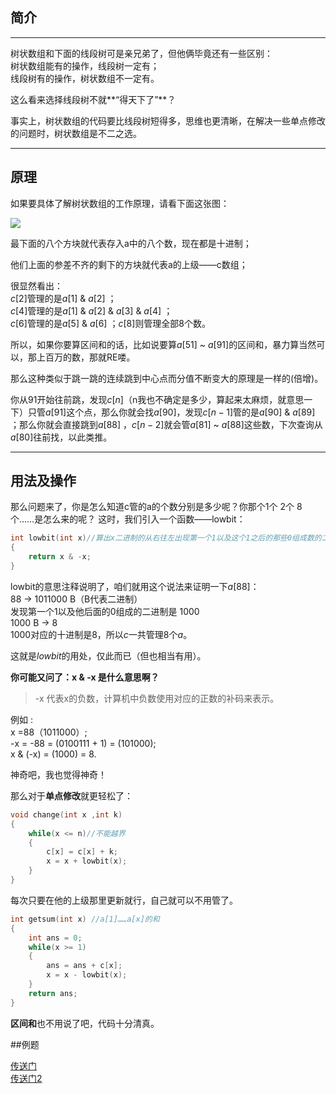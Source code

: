 ## 简介

* * *

树状数组和下面的线段树可是亲兄弟了，但他俩毕竟还有一些区别：<br>
树状数组能有的操作，线段树一定有；<br>
线段树有的操作，树状数组不一定有。

这么看来选择线段树不就**“得天下了”**？

事实上，树状数组的代码要比线段树短得多，思维也更清晰，在解决一些单点修改的问题时，树状数组是不二之选。

* * *

## 原理

如果要具体了解树状数组的工作原理，请看下面这张图：

![](./images/bit1.png)

最下面的八个方块就代表存入a中的八个数，现在都是十进制；

他们上面的参差不齐的剩下的方块就代表a的上级——c数组；

很显然看出：<br>
$c[2]$管理的是$a[1]$ & $a[2]$ ；<br>
$c[4]$管理的是$a[1]$ & $a[2]$ & $a[3]$ & $a[4]$ ；<br>
$c[6]$管理的是$a[5]$ & $a[6]$ ；$c[8]$则管理全部8个数。

所以，如果你要算区间和的话，比如说要算$a[51]$ ~ $a[91]$的区间和，暴力算当然可以，那上百万的数，那就RE喽。

那么这种类似于跳一跳的连续跳到中心点而分值不断变大的原理是一样的(倍增)。

你从91开始往前跳，发现$c[n]$（n我也不确定是多少，算起来太麻烦，就意思一下）只管$a[91]$这个点，那么你就会找$a[90]$，发现$c[n - 1]$管的是$a[90]$ & $a[89]$ ；那么你就会直接跳到$a[88]$ ，$c[n - 2]$就会管$a[81]$ ~ $a[88]$这些数，下次查询从$a[80]$往前找，以此类推。

* * *

## 用法及操作

那么问题来了，你是怎么知道c管的a的个数分别是多少呢？你那个1个 2个 8个……是怎么来的呢？
这时，我们引入一个函数——lowbit：

```cpp
int lowbit(int x)//算出x二进制的从右往左出现第一个1以及这个1之后的那些0组成数的二进制对应的十进制的数 
{
    return x & -x;
}
```

lowbit的意思注释说明了，咱们就用这个说法来证明一下$a[88]$：<br>
88 -> 1011000 B（B代表二进制）<br>
发现第一个1以及他后面的0组成的二进制是 1000<br>
1000 B -> 8<br>
1000对应的十进制是8，所以$c$一共管理8个$a$。

这就是$lowbit$的用处，仅此而已（但也相当有用）。

**你可能又问了：x & -x 是什么意思啊？**

> \-x 代表x的负数，计算机中负数使用对应的正数的补码来表示。

例如 :<br>
x =88（1011000）;<br>
\-x = -88 = (0100111 + 1) = (101000);<br>
x & (-x) = (1000) = 8.

神奇吧，我也觉得神奇！

那么对于**单点修改**就更轻松了：

```cpp
void change(int x ,int k)
{
    while(x <= n)//不能越界 
    {
        c[x] = c[x] + k;
        x = x + lowbit(x);
    }
}
```

每次只要在他的上级那里更新就行，自己就可以不用管了。

```cpp
int getsum(int x) //a[1]……a[x]的和 
{
    int ans = 0;
    while(x >= 1)
    {
        ans = ans + c[x];
        x = x - lowbit(x);
    }
    return ans;
}
```

**区间和**也不用说了吧，代码十分清真。

\##例题

[传送门](https://www.luogu.org/problemnew/show/P3374)<br>
[传送门2](https://www.luogu.org/problemnew/show/P3368)
